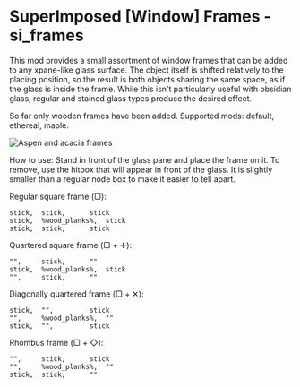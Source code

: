 # SuperImposed [Window] Frames - si_frames

This mod provides a small assortment of window frames that can be added to any xpane-like
glass surface. The object itself is shifted relatively to the placing position, so the result
is both objects sharing the same space, as if the glass is inside the frame. While this isn't
particularly useful with obsidian glass, regular and stained glass types produce the desired
effect.

So far only wooden frames have been added. Supported mods: default, ethereal, maple.

![Aspen and acacia frames](https://github.com/h-v-smacker/si_frames/blob/master/screenshot.jpg)

How to use:
Stand in front of the glass pane and place the frame on it. To remove, use the hitbox
that will appear in front of the glass. It is slightly smaller than a regular node box to
make it easier to tell apart.

Regular square frame (▢):

```
stick,	stick, 		stick
stick,	%wood_planks%,	stick
stick,	stick, 		stick
```

Quartered square frame (▢ + ✛):

```
"",		stick, 		""
stick,	%wood_planks%,	stick
"",		stick, 		""
```

Diagonally quartered frame (▢ + ✕):

```
stick,	"",			stick
"",		%wood_planks%,	""
stick,	"",			stick
```

Rhombus frame (▢ + ◇):

```
"",		stick,		stick
"",		%wood_planks%,	""
stick,	stick,		""
```